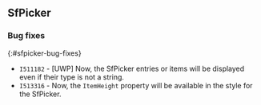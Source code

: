 ## SfPicker

### Bug fixes
{:#sfpicker-bug-fixes}

- `I511182` - [UWP] Now, the SfPicker entries or items will be displayed even if their type is not a string.
- `I513316` - Now, the `ItemHeight` property will be available in the style for the SfPicker.